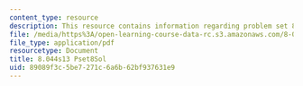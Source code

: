 ```yaml
---
content_type: resource
description: This resource contains information regarding problem set 8 solution.
file: /media/https%3A/open-learning-course-data-rc.s3.amazonaws.com/8-044-statistical-physics-i-spring-2013/89089f3c5be7271c6a6b62bf937631e9_MIT8_044S13_pss8.pdf
file_type: application/pdf
resourcetype: Document
title: 8.044s13 Pset8Sol
uid: 89089f3c-5be7-271c-6a6b-62bf937631e9
---
```

